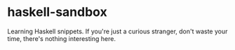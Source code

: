 haskell-sandbox
================

Learning Haskell snippets.
If you're just a curious stranger, don't waste your time, there's nothing interesting here.

